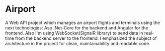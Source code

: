 # Airport
A Web API project which manages an airport flights and terminals using the next technologies:
Asp .Net-Core for the backend and Angular for the frontend.
Also I'm using WebSocket(SignalR library) to send data in real-time from the backend server to the frontend.
I emphasized the subject of architecture in the project for clean, maintainability and readable code.

